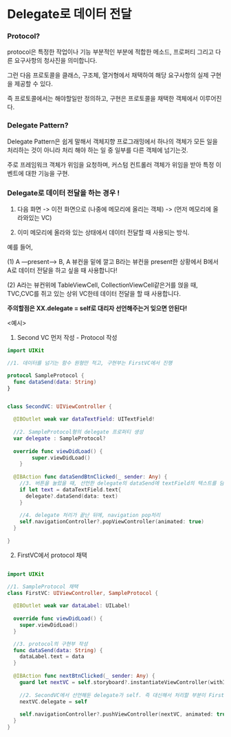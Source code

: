 Delegate로 데이터 전달
=====

### Protocol?

protocol은 특정한 작업이나 기능 부분적인 부분에 적합한 메소드, 프로퍼티 그리고 다른 요구사항의 청사진을 의미합니다.      

그런 다음 프로토콜을 클래스, 구조체, 열거형에서 채택하여 해당 요구사항의 실제 구현을 제공할 수 있다.    

즉 프로토콜에서는 해야할일만 정의하고, 구현은 프로토콜을 채택한 객체에서 이루어진다.   

### Delegate Pattern?

Delegate Pattern은 쉽게 말해서 객체지향 프로그래밍에서 하나의 객체가 모든 일을 처리하는 것이 아니라 처리 해야 하는 일 중 일부를 다른 객체에 넘기는것.    

주로 프레임워크 객체가 위임을 요청하며, 커스텀 컨트롤러 객체가 위임을 받아 특정 이벤트에 대한 기능을 구현.     
 
### Delegate로 데이터 전달을 하는 경우 !

1. 다음 화면 -> 이전 화면으로 (나중에 메모리에 올리는 객체) -> (먼저 메모리에 올라와있는 VC)

2. 이미 메모리에 올라와 있는 상태에서 데이터 전달할 때 사용되는 방식.   

예를 들어,    

(1) A —present—> B, A 뷰컨을 밑에 깔고 B라는 뷰컨을 present한 상황에서 B에서 A로 데이터 전달을 하고 싶을 때 사용합니다!    

(2) A라는 뷰컨위에 TableViewCell, CollectionViewCell같은거를 얹을 때, TVC,CVC를 쥐고 있는 상위 VC한테 데이터 전달을 할 때 사용합니다.    

**주의할점은 XX.delegate = self로 대리자 선언해주는거 잊으면 안된다!**

<예시>   

1. Second VC 먼저 작성 - Protocol 작성    

```swift
import UIKit

//1. 데이터를 넘기는 함수 원형만 적고, 구현부는 FirstVC에서 진행

protocol SampleProtocol {
  func dataSend(data: String)
}


class SecondVC: UIViewController {

  @IBOutlet weak var dataTextField: UITextField!
  
  //2. SampleProtocol형의 delegate 프로퍼티 생성
  var delegate : SampleProtocol?
  
  override func viewDidLoad() {
        super.viewDidLoad()
    }
    
  @IBAction func dataSendBtnClicked(_ sender: Any) {
    //3. 버튼을 눌렀을 때, 선언한 delegate의 dataSend에 textField의 텍스트를 담아주세요!
    if let text = dataTextField.text{
      delegate?.dataSend(data: text)
    }
    
    //4. delegate 처리가 끝난 뒤에, navigation pop처리
    self.navigationController?.popViewController(animated: true)
  }
  
}
```

2. FirstVC에서 protocol 채택   

```swift

import UIKit

//1. SampleProtocol 채택
class FirstVC: UIViewController, SampleProtocol {
  
  @IBOutlet weak var dataLabel: UILabel!
  
  override func viewDidLoad() {
    super.viewDidLoad()
  }

  //3. protocol의 구현부 작성
  func dataSend(data: String) {
    dataLabel.text = data
  }
  
  @IBAction func nextBtnClicked(_ sender: Any) {
    guard let nextVC = self.storyboard?.instantiateViewController(withIdentifier: "SecondVC") as? SecondVC else {return}
    
    //2. SecondVC에서 선언해둔 delegate가 self. 즉 대신해서 처리할 부분이 FirstVC라는 것을 아래의 구문을 통해 선언
    nextVC.delegate = self
    
    self.navigationController?.pushViewController(nextVC, animated: true)
  }
}

